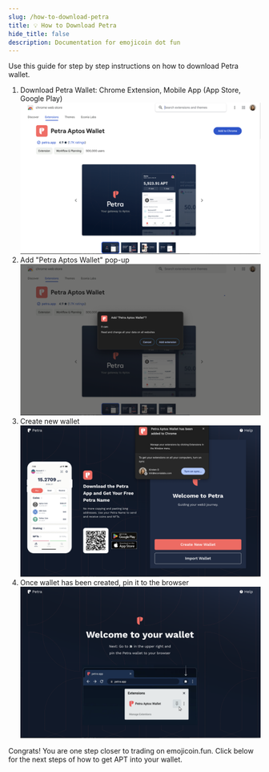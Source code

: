 ```yaml
---
slug: /how-to-download-petra
title: 💡 How to Download Petra
hide_title: false
description: Documentation for emojicoin dot fun
---
```


Use this guide for step by step instructions on how to download Petra wallet.

1. Download Petra Wallet: Chrome Extension, Mobile App (App Store, Google Play)
   ![petra1](./images/petra1.png "petra1")
1. Add "Petra Aptos Wallet" pop-up
   ![petra2](./images/petra2.png "petra2")
1. Create new wallet
   ![petra3](./images/petra3.png "petra3")
1. Once wallet has been created,  pin it to the browser
   ![petra4](./images/petra4.png "petra4")

Congrats! You are one step closer to trading on emojicoin.fun. Click below for
the next steps of how to get APT into your wallet.
